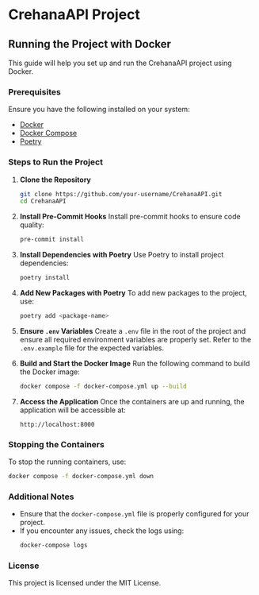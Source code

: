 # CrehanaAPI Project

## Running the Project with Docker

This guide will help you set up and run the CrehanaAPI project using Docker.

### Prerequisites
Ensure you have the following installed on your system:
- [Docker](https://www.docker.com/)
- [Docker Compose](https://docs.docker.com/compose/)
- [Poetry](https://python-poetry.org/)

### Steps to Run the Project

1. **Clone the Repository**
    ```bash
    git clone https://github.com/your-username/CrehanaAPI.git
    cd CrehanaAPI
    ```

2. **Install Pre-Commit Hooks**
    Install pre-commit hooks to ensure code quality:
    ```bash
    pre-commit install
    ```

3. **Install Dependencies with Poetry**
    Use Poetry to install project dependencies:
    ```bash
    poetry install
    ```

4. **Add New Packages with Poetry**
    To add new packages to the project, use:
    ```bash
    poetry add <package-name>
    ```

5. **Ensure `.env` Variables**
    Create a `.env` file in the root of the project and ensure all required environment variables are properly set. Refer to the `.env.example` file for the expected variables.

6. **Build and Start the Docker Image**
    Run the following command to build the Docker image:
    ```bash
    docker compose -f docker-compose.yml up --build
    ```

7. **Access the Application**
    Once the containers are up and running, the application will be accessible at:
    ```
    http://localhost:8000
    ```

### Stopping the Containers
To stop the running containers, use:
```bash
docker compose -f docker-compose.yml down
```

### Additional Notes
- Ensure that the `docker-compose.yml` file is properly configured for your project.
- If you encounter any issues, check the logs using:
  ```bash
  docker-compose logs
  ```

### License
This project is licensed under the MIT License.
